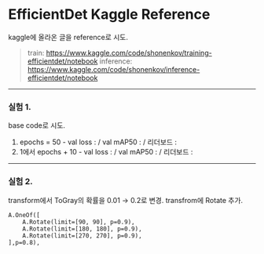 # EfficientDet Kaggle Reference 
kaggle에 올라온 글을 reference로 시도.
> train: https://www.kaggle.com/code/shonenkov/training-efficientdet/notebook
> inference: https://www.kaggle.com/code/shonenkov/inference-efficientdet/notebook

---

### 실험 1.
base code로 시도.
1. epochs = 50 - val loss : / val mAP50 : / 리더보드 :
2. 1에서 epochs + 10 - val loss : / val mAP50 : / 리더보드 :

---

### 실험 2.
transform에서 ToGray의 확률을 0.01 → 0.2로 변경.
transfrom에 Rotate 추가.
```
A.OneOf([
    A.Rotate(limit=[90, 90], p=0.9),
    A.Rotate(limit=[180, 180], p=0.9),
    A.Rotate(limit=[270, 270], p=0.9),
],p=0.8),
```

